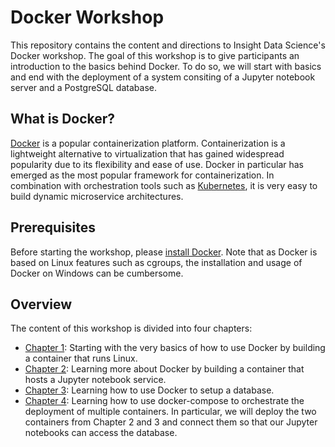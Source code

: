 # Docker Workshop

This repository contains the content and directions to Insight Data Science's Docker workshop.
The goal of this workshop is to give participants an introduction to the basics behind Docker.
To do so, we will start with basics and end with the deployment of a system consiting of a
Jupyter notebook server and a PostgreSQL database.

## What is Docker?

[Docker](https:www.docker.com) is a popular containerization platform. Containerization is a lightweight alternative to virtualization that has gained widespread popularity due to its flexibility and ease of use. Docker in particular has emerged as the most popular framework for containerization. In combination with orchestration tools such as [Kubernetes](https:www.kubernetes.io), it is very easy to build dynamic microservice architectures.

## Prerequisites

Before starting the workshop, please [install Docker](https:www.docker.com/get-started). Note that as Docker is based on Linux features such as cgroups, the installation and usage of Docker on Windows can be cumbersome.

## Overview

The content of this workshop is divided into four chapters:

- [Chapter 1](./chapter1/README.md): Starting with the very basics of how to use Docker by building a container that runs Linux.
- [Chapter 2](./chapter2/README.md): Learning more about Docker by building a container that hosts a Jupyter notebook service.
- [Chapter 3](./chapter3/README.md): Learning how to use Docker to setup a database.
- [Chapter 4](./chapter4/README.md): Learning how to use docker-compose to orchestrate the deployment of multiple containers. In particular, we will deploy the two containers from Chapter 2 and 3 and connect them so that our Jupyter notebooks can access the database.
